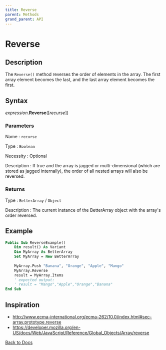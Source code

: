 ```yaml
---
title: Reverse
parent: Methods
grand_parent: API
---
```


# Reverse

## Description
The `Reverse()` method reverses the order of elements in the array. The first array element becomes the last, and the last array element becomes the first.

## Syntax

*expression*.**Reverse**([*recurse*])

### Parameters

Name 
: `recurse`

Type
: `Boolean`

Necessity
: Optional

Description
: If true and the array is jagged or multi-dimensional (which are stored as jagged internally), the order of all nested arrays will also be reversed.

### Returns

Type
: `BetterArray` / `Object`

Description
: The current instance of the BetterArray object with the array's order reversed.

## Example

```vb
Public Sub ReverseExample()
    Dim result() As Variant
    Dim MyArray As BetterArray
    Set MyArray = New BetterArray
    
    MyArray.Push "Banana", "Orange", "Apple", "Mango"
    MyArray.Reverse
    result = MyArray.Items
    ' expected output:
    ' result = "Mango","Apple","Orange","Banana"
End Sub
```

## Inspiration
* <http://www.ecma-international.org/ecma-262/10.0/index.html#sec-array.prototype.reverse>
* <https://developer.mozilla.org/en-US/docs/Web/JavaScript/Reference/Global_Objects/Array/reverse>

[Back to Docs](https://senipah.github.io/VBA-Better-Array/)